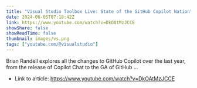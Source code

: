 ```yaml
---
title: "Visual Studio Toolbox Live: State of the GitHub Copilot Nation"
date: 2024-06-05T07:18:42Z
link: https://www.youtube.com/watch?v=DkOAtMzJCCE
showShare: false
showReadTime: false
thumbnail: images/vs.png
tags: ["youtube.com/@visualstudio"]
---
```

Brian Randell explores all the changes to GitHub Copilot over the last year, from the release of Copilot Chat to the GA of GitHub ...

- Link to article: https://www.youtube.com/watch?v=DkOAtMzJCCE